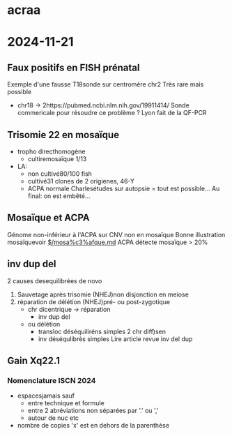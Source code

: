 # acraa




# 2024-11-21

## Faux positifs en FISH prénatal

Exemple d'une fausse T18sonde sur centromère chr2
Très rare mais possible
- chr18 -> 2https://pubmed.ncbi.nlm.nih.gov/19911414/
  Sonde commericale pour résoudre ce problème ?
  Lyon fait de la QF-PCR


## Trisomie 22 en mosaïque

- tropho directhomogène
    - cultiremosaïque 1/13
- LA: 
    - non cultivé80/100 fish
    - cultivé31 clones de 2 origienes, 46-Y
    - ACPA normale
      Charlesétudes sur autopsie = tout est possible...
      Au final: on est embêté...

## Mosaïque et ACPA

Génome non-inférieur à l'ACPA sur CNV non en mosaïque
      Bonne illustration mosaïquevoir [$/mosa%c3%afque.md](#mosac3afquemd)
      ACPA détecte mosaïque > 20%

## inv dup del

2 causes desequilibrées de novo
1. Sauvetage après trisomie (NHEJ)non disjonction en meiose
1. réparation de délétion (NHEJ)pré- ou post-zygotique
    - chr dicentrique -> réparation
        - inv dup del
    - ou délétion
        - transloc déséquiliréns simples 2 chr diff)sen
        - inv déséqulibrès simples
          Lire article revue inv del dup

## Gain Xq22.1

### Nomenclature ISCN 2024

- espacesjamais sauf 
    - entre technique et formule
    - entre 2 abréviations non séparées par '.' ou ',' 
    - autour de nuc etc
- nombre de copies 'x' est en dehors de la parenthèse
